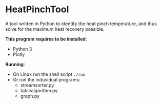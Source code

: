 # HeatPinchTool
A tool written in Python to identify the heat pinch temperature, and thus solve for the maximum heat recovery possible.

**This program requires to be installed**:
* Python 3
* Plotly

**Running**:
* On Linux run the shell script `./run`
* Or run the induvidual programs:
  * streamsorter.py
  * tablealgorithm.py
  * graph.py
